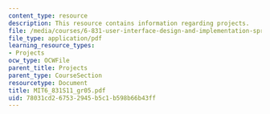 ```yaml
---
content_type: resource
description: This resource contains information regarding projects.
file: /media/courses/6-831-user-interface-design-and-implementation-spring-2011/78031cd267532945b5c1b598b66b43ff_MIT6_831S11_gr05.pdf
file_type: application/pdf
learning_resource_types:
- Projects
ocw_type: OCWFile
parent_title: Projects
parent_type: CourseSection
resourcetype: Document
title: MIT6_831S11_gr05.pdf
uid: 78031cd2-6753-2945-b5c1-b598b66b43ff
---
```

